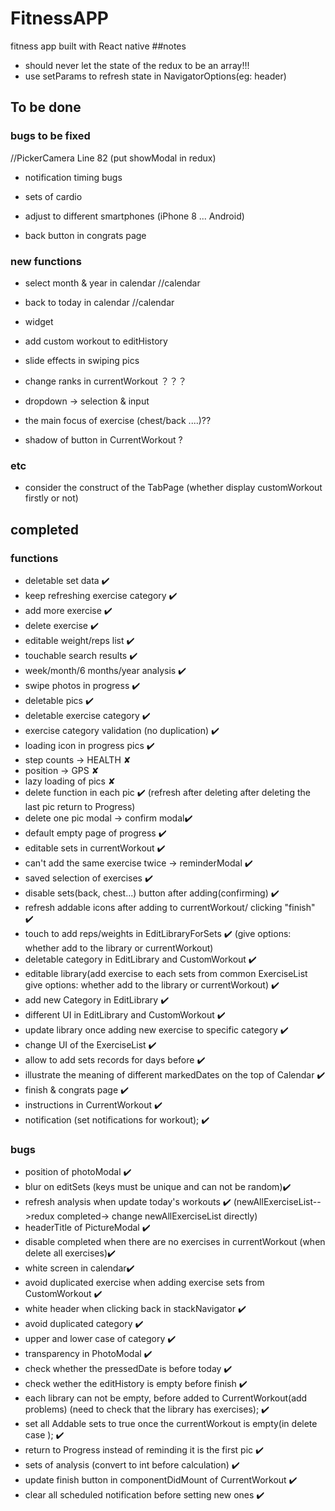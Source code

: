 # FitnessAPP
fitness app built with React native
##notes
* should never let the state of the redux to be an array!!!
* use setParams to refresh state in NavigatorOptions(eg: header)

## To be done
### bugs to be fixed
//PickerCamera Line 82 (put showModal in redux)
* notification timing bugs
* sets of cardio 
* adjust to different smartphones (iPhone 8 ... Android)

* back button in congrats page

### new functions
* select month & year in calendar //calendar
* back to today in calendar   //calendar

* widget
* add custom workout to editHistory
* slide effects in swiping pics
* change ranks in currentWorkout  ？？？

* dropdown -> selection & input 
* the main focus of exercise (chest/back ....)??
* shadow of button in CurrentWorkout ?

### etc
* consider the construct of the TabPage (whether display customWorkout firstly or not)

## completed
### functions
* deletable set data ✔️
* keep refreshing exercise category ✔️
* add more exercise ✔️
* delete exercise ✔️
* editable weight/reps list ✔️
* touchable search results ✔️
* week/month/6 months/year analysis ✔️
* swipe photos in progress ✔️
* deletable pics ✔️
* deletable exercise category ✔️
* exercise category validation (no duplication) ✔️
* loading icon in progress pics ✔️
* step counts -> HEALTH ✘
* position -> GPS ✘
* lazy loading of pics ✘
* delete function in each pic  ✔️
 (refresh after deleting
  after deleting the last pic return to Progress)
* delete one pic modal -> confirm modal✔️
* default empty page of progress ✔️
* editable sets in currentWorkout ✔️
* can't add the same exercise twice  -> reminderModal ✔️
* saved selection of exercises ✔️
* disable sets(back, chest...) button after adding(confirming) ✔️
* refresh addable icons after adding to currentWorkout/ clicking "finish" ✔️
* touch to add reps/weights in EditLibraryForSets ✔️
(give options: whether add to  the library or currentWorkout)  
* deletable category in EditLibrary and CustomWorkout ✔️
* editable library(add exercise to each sets from common ExerciseList
 give options: whether add to the library or currentWorkout) ✔️
* add new Category in EditLibrary ✔️
* different UI in EditLibrary and CustomWorkout ✔️
* update library once adding new exercise to specific category ✔️
* change UI of the ExerciseList ✔️
* allow to add sets records for days before ✔️
* illustrate the meaning of different markedDates on the top of Calendar ✔️
* finish & congrats page ✔️
* instructions in CurrentWorkout ✔️
* notification (set notifications for workout); ✔️

### bugs
* position of photoModal ✔️
* blur on editSets (keys must be unique and can not be random)✔️
* refresh analysis when update today's workouts ✔️
  (newAllExerciseList-->redux
  completed-> change newAllExerciseList directly)
* headerTitle of PictureModal ✔️
* disable completed when there are no exercises in currentWorkout
(when delete all exercises)✔️
* white screen in calendar✔️
* avoid duplicated exercise when adding exercise sets from CustomWorkout ✔️
* white header when clicking back in stackNavigator ✔️
* avoid duplicated category ✔️
* upper and lower case of category ✔️
* transparency in PhotoModal ✔️
* check whether the pressedDate is before today  ✔️
* check wether the editHistory is empty before finish ✔️
* each library can not be empty, before added to CurrentWorkout(add problems)
(need to check that the library has exercises); ✔️
* set all Addable sets to true once the currentWorkout is empty(in delete case ); ✔️
* return to Progress instead of reminding it is the first pic ✔️
* sets of analysis (convert to int before calculation) ✔️
* update finish button in componentDidMount of CurrentWorkout ✔️
* clear all scheduled notification before setting new ones ✔️
